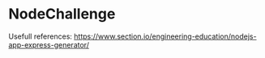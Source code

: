 # NodeChallenge

Usefull references:
https://www.section.io/engineering-education/nodejs-app-express-generator/
